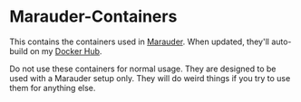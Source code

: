 # Marauder-Containers
This contains the containers used in [Marauder](https://github.com/Makeshift/Marauder). When updated, they'll auto-build on my [Docker Hub](https://hub.docker.com/u/makeshift27015).

Do not use these containers for normal usage. They are designed to be used with a Marauder setup only. They will do weird things if you try to use them for anything else.
